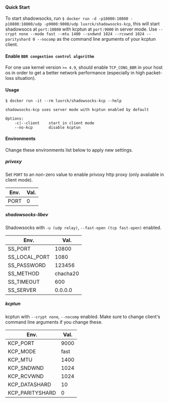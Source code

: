 #### Quick Start
To start shadowsocks, run `$ docker run -d -p10800:10800 -p10800:10800/udp -p9000:9000/udp luxrck/shadowsocks-kcp`, this will start shadowsocs at `port:10800` with kcptun at `port:9000` in server mode. Use `--crypt none --mode fast --mtu 1400 --sndwnd 1024 --rcvwnd 1024 --parityshard 0 --nocomp` as the command line arguments of your kcptun client.

#### Enable `BBR congestion control algorithm`
For one use kernel version `>= 4.9`, should enable `TCP_CONG_BBR` in your host os in order to get a better network performance (especially in high packet-loss situation).

#### Usage
`$ docker run -it --rm luxrck/shadowsocks-kcp --help`

	shadowsocks-kcp uses server mode with kcptun enabled by default

	Options:
		-c|--client    start in client mode
		--no-kcp       disable kcptun

#### Environments
Change these environments list below to apply new settings.

##### privoxy
Set `PORT` to an non-zero value to enable privoxy http proxy (only avaliable in client mode).

Env.         | Val.
-------------|--------
PORT         | 0

##### shadowsocks-libev
Shadowsocks with `-u (udp relay)`, `--fast-open (tcp fast-open)` enabled.

Env.         | Val.
-------------|--------
SS_PORT      |10800
SS_LOCAL_PORT|1080
SS_PASSWORD  |123456
SS_METHOD    |chacha20
SS_TIMEOUT   |600
SS_SERVER    |0.0.0.0

##### kcptun
kcptun with `--crypt none`, `--nocomp` enabled.
Make sure to change client's command line arguments if you change these.

Env.           | Val.
---------------|--------
KCP_PORT       | 9000
KCP_MODE       | fast
KCP_MTU        | 1400
KCP_SNDWND     | 1024
KCP_RCVWND     | 1024
KCP_DATASHARD  | 10
KCP_PARITYSHARD| 0
